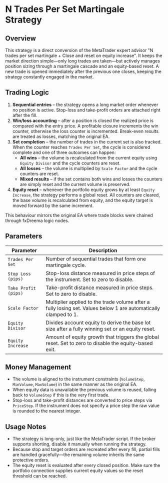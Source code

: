 # N Trades Per Set Martingale Strategy

## Overview
This strategy is a direct conversion of the MetaTrader expert advisor "N trades per set martingale + Close and reset on equity increase". It keeps the market direction simple—only long trades are taken—but actively manages position sizing through a martingale cascade and an equity-based reset. A new trade is opened immediately after the previous one closes, keeping the strategy constantly engaged in the market.

## Trading Logic
1. **Sequential entries** – the strategy opens a long market order whenever no position is active. Stop-loss and take-profit orders are attached right after the fill.
2. **Win/loss accounting** – after a position is closed the realized price is compared with the entry price. A profitable closure increments the win counter, otherwise the loss counter is incremented. Break-even results are treated as losses, matching the original EA.
3. **Set completion** – the number of trades in the current set is also tracked. When the counter reaches `Trades Per Set`, the cycle is considered complete and one of three outcomes can happen:
   - **All wins** – the volume is recalculated from the current equity using `Equity Divisor` and the cycle counters are reset.
   - **All losses** – the volume is multiplied by `Scale Factor` and the cycle counters are reset.
   - **Mixed results** – if the set contains both wins and losses the counters are simply reset and the current volume is preserved.
4. **Equity reset** – whenever the portfolio equity grows by at least `Equity Increase`, the strategy performs a global reset. All counters are cleared, the base volume is recalculated from equity, and the equity target is moved forward by the same increment.

This behaviour mirrors the original EA where trade blocks were chained through fxDreema logic nodes.

## Parameters
| Parameter | Description |
|-----------|-------------|
| `Trades Per Set` | Number of sequential trades that form one martingale cycle. |
| `Stop Loss (pips)` | Stop-loss distance measured in price steps of the instrument. Set to zero to disable. |
| `Take Profit (pips)` | Take-profit distance measured in price steps. Set to zero to disable. |
| `Scale Factor` | Multiplier applied to the trade volume after a fully losing set. Values below 1 are automatically clamped to 1. |
| `Equity Divisor` | Divides account equity to derive the base lot size after a fully winning set or an equity reset. |
| `Equity Increase` | Amount of equity growth that triggers the global reset. Set to zero to disable the equity-based exit. |

## Money Management
- The volume is aligned to the instrument constraints (`VolumeStep`, `MinVolume`, `MaxVolume`) in the same manner as the original EA.
- When equity data is unavailable the previous volume is reused, falling back to `VolumeStep` if this is the very first trade.
- Stop-loss and take-profit distances are converted to price steps via `PriceStep`. If the instrument does not specify a price step the raw value is rounded to the nearest integer.

## Usage Notes
- The strategy is long-only, just like the MetaTrader script. If the broker supports shorting, disable it manually when running the strategy.
- Because stop and target orders are recreated after every fill, partial fills are handled gracefully—the remaining volume inherits the same protective orders.
- The equity reset is evaluated after every closed position. Make sure the portfolio connection supplies current equity values so the reset threshold can be reached.
